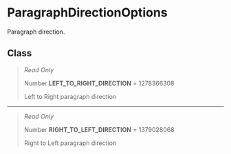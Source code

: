 # ParagraphDirectionOptions
Paragraph direction.

## Class
> *Read Only* 
> 
> Number **LEFT_TO_RIGHT_DIRECTION** = 1278366308
> 
> Left to Right paragraph direction
*** 
> *Read Only* 
> 
> Number **RIGHT_TO_LEFT_DIRECTION** = 1379028068
> 
> Right to Left paragraph direction

